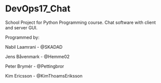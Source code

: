 # DevOps17_Chat

School Project for Python Programming course.
Chat software with client and server GUI.



Programmed by:

Nabil Laamrani - @SKADAD

Jens Båvenmark - @Hemme02

Peter Brymér - @Pettingbror

Kim Ericsson - @KimThoamsEriksson

